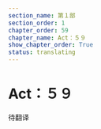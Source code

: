 ```yaml
---
section_name: 第１部
section_order: 1
chapter_order: 59
chapter_name: Act：５９
show_chapter_order: True
status: translating
---
```


# Act：５９
待翻译
